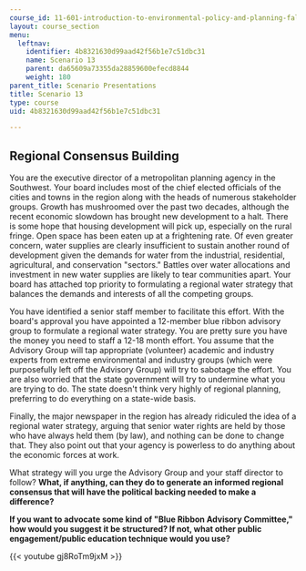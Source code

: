 ```yaml
---
course_id: 11-601-introduction-to-environmental-policy-and-planning-fall-2016
layout: course_section
menu:
  leftnav:
    identifier: 4b8321630d99aad42f56b1e7c51dbc31
    name: Scenario 13
    parent: da65609a73355da28859600efecd8844
    weight: 180
parent_title: Scenario Presentations
title: Scenario 13
type: course
uid: 4b8321630d99aad42f56b1e7c51dbc31

---
```


Regional Consensus Building
---------------------------

You are the executive director of a metropolitan planning agency in the Southwest. Your board includes most of the chief elected officials of the cities and towns in the region along with the heads of numerous stakeholder groups. Growth has mushroomed over the past two decades, although the recent economic slowdown has brought new development to a halt. There is some hope that housing development will pick up, especially on the rural fringe. Open space has been eaten up at a frightening rate. Of even greater concern, water supplies are clearly insufficient to sustain another round of development given the demands for water from the industrial, residential, agricultural, and conservation "sectors." Battles over water allocations and investment in new water supplies are likely to tear communities apart. Your board has attached top priority to formulating a regional water strategy that balances the demands and interests of all the competing groups.

You have identified a senior staff member to facilitate this effort. With the board's approval you have appointed a 12-member blue ribbon advisory group to formulate a regional water strategy. You are pretty sure you have the money you need to staff a 12-18 month effort. You assume that the Advisory Group will tap appropriate (volunteer) academic and industry experts from extreme environmental and industry groups (which were purposefully left off the Advisory Group) will try to sabotage the effort. You are also worried that the state government will try to undermine what you are trying to do. The state doesn't think very highly of regional planning, preferring to do everything on a state-wide basis.

Finally, the major newspaper in the region has already ridiculed the idea of a regional water strategy, arguing that senior water rights are held by those who have always held them (by law), and nothing can be done to change that. They also point out that your agency is powerless to do anything about the economic forces at work.

What strategy will you urge the Advisory Group and your staff director to follow? **What, if anything, can they do to generate an informed regional consensus that will have the political backing needed to make a difference?**

**If you want to advocate some kind of "Blue Ribbon Advisory Committee," how would you suggest it be structured? If not, what other public engagement/public education technique would you use?**

{{< youtube gj8RoTm9jxM >}}
